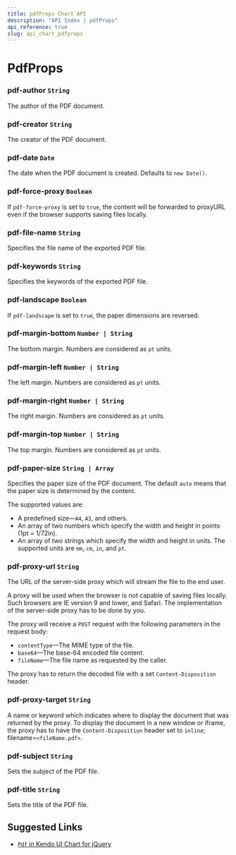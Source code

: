 ```yaml
---
title: pdfProps Chart API
description: "API Index | pdfProps"
api_reference: true
slug: api_chart_pdfprops
---
```


# PdfProps

### pdf-author `String`

The author of the PDF document.

### pdf-creator `String`

The creator of the PDF document.

### pdf-date `Date`

The date when the PDF document is created. Defaults to `new Date()`.

### pdf-force-proxy `Boolean`

If `pdf-force-proxy` is set to `true`, the content will be forwarded to proxyURL even if the browser supports saving files locally.

### pdf-file-name `String`

Specifies the file name of the exported PDF file.

### pdf-keywords `String`

Specifies the keywords of the exported PDF file.

### pdf-landscape `Boolean`

If  `pdf-landscape` is set to `true`, the paper dimensions are reversed.

### pdf-margin-bottom `Number | String`

The bottom margin. Numbers are considered as `pt` units.

### pdf-margin-left `Number | String`

The left margin. Numbers are considered as `pt` units.

### pdf-margin-right `Number | String`

The right margin. Numbers are considered as `pt` units.

### pdf-margin-top `Number | String`

The top margin. Numbers are considered as `pt` units.

### pdf-paper-size `String | Array`

Specifies the paper size of the PDF document. The default `auto` means that the paper size is determined by the content.

The supported values are:

* A predefined size&mdash;`A4`, `A3`, and others.
* An array of two numbers which specify the width and height in points (1pt = 1/72in).
* An array of two strings which specify the width and height in units. The supported units are `mm`, `cm`, `in`, and `pt`.

### pdf-proxy-url `String`

The URL of the server-side proxy which will stream the file to the end user.

A proxy will be used when the browser is not capable of saving files locally. Such browsers are IE version 9 and lower, and Safari. The implementation of the server-side proxy has to be done by you.

The proxy will receive a `POST` request with the following parameters in the request body:

* `contentType`&mdash;The MIME type of the file.
* `base64`&mdash;The base-64 encoded file content.
* `fileName`&mdash;The file name as requested by the caller.

The proxy has to return the decoded file with a set `Content-Disposition` header.

### pdf-proxy-target `String`

A name or keyword which indicates where to display the document that was returned by the proxy. To display the document in a new window or iframe, the proxy has to have the `Content-Disposition` header set to `inline`; filename=`<fileName.pdf>`.

### pdf-subject `String`

Sets the subject of the PDF file.

### pdf-title `String`

Sets the title of the PDF file.

## Suggested Links

* [`Pdf` in Kendo UI Chart for jQuery](https://docs.telerik.com/kendo-ui/api/javascript/dataviz/ui/chart/configuration/pdf)
